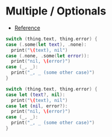 # Multiple / Optionals

* [Reference](https://www.hackingwithswift.com/articles/136/the-complete-guide-to-optionals-in-swift)

```swift
switch (thing.text, thing.error) {
case (.some(let text), .none):
  print("\(text), nil")
case (.none, .some(let error)):
  print("nil, \(error)")
case (_, _):
  print("_, _ (some other case)")
}

switch (thing.text, thing.error) {
case let (text?, nil):
  print("\(text), nil")
case let (nil, error?):
  print("nil, \(error)")
case (_, _):
  print("_, _ (some other case)")
}

```